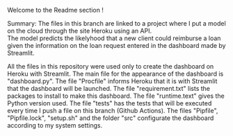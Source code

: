 Welcome to the Readme section !

Summary: The files in this branch are linked to a project where I put a model on the cloud through the site Heroku using an API.  
The model predicts the likelyhood that a new client could reimburse a loan given the information on the loan request entered in the dashboard made by Streamlit.

All the files in this repository were used only to create the dashboard on Heroku with Streamlit.
The main file for the appearance of the dashboard is "dashboard.py". 
The file "Procfile" informs Heroku that it is with Streamlit that the dashboard will be launched.
The file "requirement.txt" lists the packages to install to make this dashboard.
The file "runtime.text" gives the Python version used.
The file "tests" has the tests that will be executed every time I push a file on this branch (Github Actions).
The files "Pipfile", "Pipfile.lock", "setup.sh" and the folder "src" configurate the dashboard according to my system settings.
